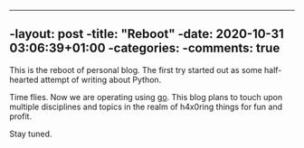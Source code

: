 ----
-layout: post
-title:  "Reboot"
-date:  2020-10-31 03:06:39+01:00
-categories: 
-comments: true
----

This is the reboot of personal blog.
The first try started out as some half-hearted attempt of writing about Python.

Time flies. Now we are operating using [go](golang.org).
This blog plans to touch upon multiple disciplines and topics in the realm of h4x0ring things for fun and profit.

Stay tuned.
